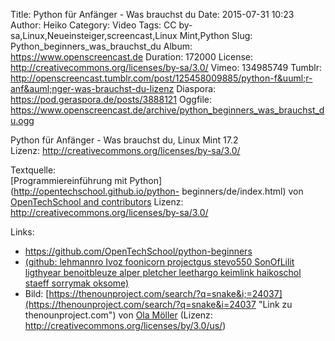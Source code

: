 Title: Python für Anfänger - Was brauchst du
Date: 2015-07-31 10:23
Author: Heiko
Category: Video
Tags: CC by-sa,Linux,Neueinsteiger,screencast,Linux Mint,Python
Slug: Python_beginners_was_brauchst_du
Album: https://www.openscreencast.de
Duration: 172000
License: http://creativecommons.org/licenses/by-sa/3.0/
Vimeo: 134985749
Tumblr: http://openscreencast.tumblr.com/post/125458009885/python-f&uuml;r-anf&auml;nger-was-brauchst-du-lizenz
Diaspora: https://pod.geraspora.de/posts/3888121
Oggfile: https://www.openscreencast.de/archive/python_beginners_was_brauchst_du.ogg

Python für Anfänger - Was brauchst du, Linux Mint 17.2  
Lizenz: <http://creativecommons.org/licenses/by-sa/3.0/>  
  
Textquelle:  
[Programmiereinführung mit Python](http://opentechschool.github.io/python-
beginners/de/index.html) von [OpenTechSchool and
contributors](http://www.opentechschool.org/) Lizenz:
http://creativecommons.org/licenses/by-sa/3.0/

Links:

  * <https://github.com/OpenTechSchool/python-beginners>
  * [(github: lehmannro Ivoz foonicorn projectgus stevo550 SonOfLilit ligthyear benoitbleuze alper pletcher leethargo keimlink haikoschol staeff sorrymak oksome)](https://github.com/OpenTechSchool/python-beginners/graphs/contributors "Link zu github.com")
  * Bild: [https://thenounproject.com/search/?q=snake&i;=24037](https://thenounproject.com/search/?q=snake&i=24037 "Link zu thenounproject.com") von [Ola Möller](https://thenounproject.com/olamoller "Link zu thenounproject.com") (Lizenz: http://creativecommons.org/licenses/by/3.0/us/)

